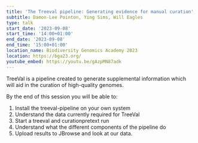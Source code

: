 ```yaml
---
title: 'The Treeval pipeline: Generating evidence for manual curation'
subtitle: Damon-Lee Pointon, Ying Sims, Will Eagles
type: talk
start_date: '2023-09-08'
start_time: '14:00+01:00'
end_date: '2023-09-08'
end_time: '15:00+01:00'
location_name: Biodiversity Genomics Academy 2023
location: https://bga23.org/
youtube_embed: https://youtu.be/gAzpMN87adk
---
```


TreeVal is a pipeline created to generate supplemental information which will aid in the curation of high-quality genomes.

By the end of this session you will be able to:

1. Install the treeval-pipeline on your own system
2. Understand the data currently required for TreeVal
3. Start a treeval and curationpretext run
4. Understand what the different components of the pipeline do
5. Upload results to JBrowse and look at our data.
